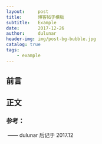 ```yaml
---
layout:     post
title:      博客帖子模板
subtitle:   Example
date:       2017-12-26
author:     dulunar
header-img: img/post-bg-bubble.jpg
catalog: true
tags:
    - example
---
```



## 前言



## 正文



### 参考：





​								—— dulunar 后记于 2017.12